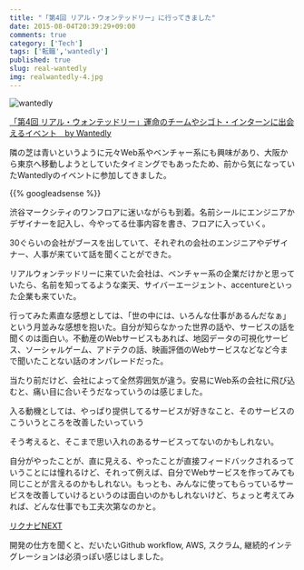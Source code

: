 ```yaml
---
title: "「第4回 リアル・ウォンテッドリー」に行ってきました"
date: 2015-08-04T20:39:29+09:00
comments: true
category: ['Tech']
tags: ['転職','wantedly']
published: true
slug: real-wantedly
img: realwantedly-4.jpg
---
```


![wantedly](/images/realwantedly-4.jpg)

[「第4回 リアル・ウォンテッドリー」運命のチームやシゴト・インターンに出会えるイベント　by Wantedly](https://www.wantedly.com/campaign/real_wantedly_4)

隣の芝は青いというように元々Web系やベンチャー系にも興味があり、大阪から東京へ移動しようとしていたタイミングでもあったため、前から気になっていたWantedlyのイベントに参加してきました。

{{% googleadsense %}}


渋谷マークシティのワンフロアに迷いながらも到着。名前シールにエンジニアかデザイナーを記入し、今やってる仕事内容を書き、フロアに入っていく。

30ぐらいの会社がブースを出していて、それぞれの会社のエンジニアやデザイナー、人事が来ていて話を聞くことができた。

リアルウォンテッドリーに来ていた会社は、ベンチャー系の企業だけかと思っていたら、名前を知ってるような楽天、サイバーエージェント、accentureといった企業も来ていた。

行ってみた素直な感想としては、「世の中には、いろんな仕事があるんだなぁ」という月並みな感想を抱いた。自分が知らなかった世界の話や、サービスの話を聞くのは面白い。不動産のWebサービスもあれば、地図データの可視化サービス、ソーシャルゲーム、アドテクの話、映画評価のWebサービスなどなど今まで聞いたことない話のオンパレードだった。

当たり前だけど、会社によって全然雰囲気が違う。安易にWeb系の会社に飛び込むと、痛い目に合いそうだなっていうのは感じました。

入る動機としては、やっぱり提供してるサービスが好きなこと、そのサービスのこういうところを改善したいっていう

そう考えると、そこまで思い入れのあるサービスってないのかもしれない。


自分がやったことが、直に見える、やったことが直接フィードバックされるっていうことには憧れるけど、それって例えば、自分でWebサービスを作ってみても同じことが言えるのかもしれない。もっとも、みんなに使ってもらっているサービスを改善していけるというのは面白いのかもしれないけど、ちょっと考えてみれば、どんな仕事でも工夫次第なのかと。



<a href="https://px.a8.net/svt/ejp?a8mat=2HUM2F+96FLIQ+2GDO+5ZU2A&aspbid=a14081853587" target="_blank">リクナビNEXT</a>
<img border="0" width="1" height="1" src="https://www15.a8.net/0.gif?a8mat=2HUM2F+96FLIQ+2GDO+5ZU2A" alt="">


開発の仕方を聞くと、だいたいGithub workflow, AWS, スクラム, 継続的インテグレーションは必須っぽい感じはしました。
